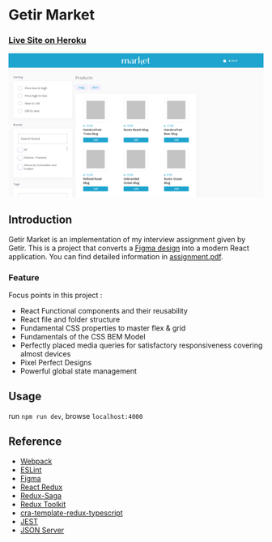# Getir Market
### [Live Site on Heroku](https://serdarsen-getir-market.herokuapp.com/)

![Getir Market](./docs/screenshot.png)

## Introduction
Getir Market is an implementation of my interview assignment given by Getir. This is a project that converts a [Figma design](./docs/design.fig) into a modern React application. You can find detailed information in [assignment.pdf](./docs/assignment.pdf).

### Feature

Focus points in this project :

- React Functional components and their reusability
- React file and folder structure
- Fundamental CSS properties to master flex & grid
- Fundamentals of the CSS BEM Model
- Perfectly placed media queries for satisfactory responsiveness covering almost devices
- Pixel Perfect Designs
- Powerful global state management

## Usage
run `npm run dev`, browse `localhost:4000`

## Reference
- [Webpack](https://webpack.js.org/)
- [ESLint](https://eslint.org/)
- [Figma](https://www.figma.com)
- [React Redux](https://react-redux.js.org/)
- [Redux-Saga](https://redux-saga.js.org/)
- [Redux Toolkit](https://redux-toolkit.js.org/)
- [cra-template-redux-typescript](https://github.com/reduxjs/cra-template-redux-typescript)
- [JEST](https://jestjs.io/)
- [JSON Server](https://github.com/typicode/json-server)